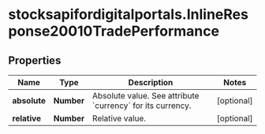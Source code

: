 # stocksapifordigitalportals.InlineResponse20010TradePerformance

## Properties

Name | Type | Description | Notes
------------ | ------------- | ------------- | -------------
**absolute** | **Number** | Absolute value. See attribute &#x60;currency&#x60; for its currency. | [optional] 
**relative** | **Number** | Relative value. | [optional] 


